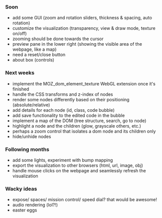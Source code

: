 ### Soon
* add some GUI (zoom and rotation sliders, thickness & spacing, auto rotation)
* customize the visualization (transparency, view & draw mode, texture on/off)
* zooming should be done towards the cursor
* preview pane in the lower right (showing the visible area of the webpage, like a map)
* need a reset/close button
* about box (controls)

### Next weeks
* implement the MOZ_dom_element_texture WebGL extension once it's finished
* handle the CSS transforms and z-index of nodes
* render some nodes differently based on their positioning (absolute/relative)
* add details for each node (id, class, code bubble)
* add save functionality to the edited code in the bubble
* implement a map of the DOM (tree structure, search, go to node)
* highlight a node and the children (glow, grayscale others, etc.)
* perhaps a zoom control that isolates a dom node and its children only
* hide/unhide nodes

### Following months
* add some lights, experiment with bump mapping
* export the visualization to other browsers (html, url, image, obj)
* handle mouse clicks on the webpage and seamlessly refresh the visualization

### Wacky ideas
* expose/ spaces/ mission control/ speed dial? that would be awesome!
* audio rendering (lol?!)
* easter eggs
